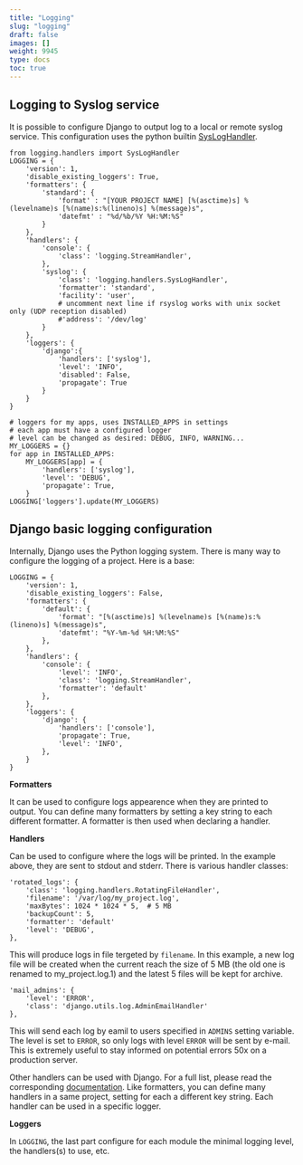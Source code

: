 ```yaml
---
title: "Logging"
slug: "logging"
draft: false
images: []
weight: 9945
type: docs
toc: true
---
```


## Logging to Syslog service
It is possible to configure Django to output log to a local or remote syslog service. This configuration uses the python builtin [SysLogHandler][1].

    from logging.handlers import SysLogHandler
    LOGGING = {
        'version': 1,
        'disable_existing_loggers': True,
        'formatters': {
            'standard': {
                'format' : "[YOUR PROJECT NAME] [%(asctime)s] %(levelname)s [%(name)s:%(lineno)s] %(message)s",
                'datefmt' : "%d/%b/%Y %H:%M:%S"
            }
        },
        'handlers': {
            'console': {
                'class': 'logging.StreamHandler',
            },
            'syslog': {
                'class': 'logging.handlers.SysLogHandler',
                'formatter': 'standard',
                'facility': 'user',
                # uncomment next line if rsyslog works with unix socket only (UDP reception disabled)
                #'address': '/dev/log'
            }
        },
        'loggers': {
            'django':{
                'handlers': ['syslog'],
                'level': 'INFO',
                'disabled': False,
                'propagate': True
            }
        }
    }
    
    # loggers for my apps, uses INSTALLED_APPS in settings
    # each app must have a configured logger
    # level can be changed as desired: DEBUG, INFO, WARNING...
    MY_LOGGERS = {}
    for app in INSTALLED_APPS:
        MY_LOGGERS[app] = {
            'handlers': ['syslog'],
            'level': 'DEBUG',
            'propagate': True,
        }
    LOGGING['loggers'].update(MY_LOGGERS)


  [1]: https://docs.python.org/3.6/library/logging.handlers.html#sysloghandler

## Django basic logging configuration
Internally, Django uses the Python logging system. There is many way to configure the logging of a project. Here is a base:

    LOGGING = {
        'version': 1,
        'disable_existing_loggers': False,
        'formatters': {
            'default': {
                'format': "[%(asctime)s] %(levelname)s [%(name)s:%(lineno)s] %(message)s",
                'datefmt': "%Y-%m-%d %H:%M:%S"
            },
        },
        'handlers': {
            'console': {
                'level': 'INFO',
                'class': 'logging.StreamHandler',
                'formatter': 'default'
            },
        },
        'loggers': {
            'django': {
                'handlers': ['console'],
                'propagate': True,
                'level': 'INFO',
            },
        }
    }

**Formatters**

It can be used to configure logs appearence when they are printed to output. You can define many formatters by setting a key string to each different formatter. A formatter is then used when declaring a handler.

**Handlers**

Can be used to configure where the logs will be printed. In the example above, they are sent to stdout and stderr. There is various handler classes:

    'rotated_logs': {
        'class': 'logging.handlers.RotatingFileHandler',
        'filename': '/var/log/my_project.log',
        'maxBytes': 1024 * 1024 * 5,  # 5 MB
        'backupCount': 5,
        'formatter': 'default'
        'level': 'DEBUG',
    },

This will produce logs in file tergeted by `filename`. In this example, a new log file will be created when the current reach the size of 5 MB (the old one is renamed to my_project.log.1) and the latest 5 files will be kept for archive.

    'mail_admins': {
        'level': 'ERROR',
        'class': 'django.utils.log.AdminEmailHandler'
    },

This will send each log by eamil to users specified in `ADMINS` setting variable. The level is set to `ERROR`, so only logs with level `ERROR` will be sent by e-mail. This is extremely useful to stay informed on potential errors 50x on a production server.

Other handlers can be used with Django. For a full list, please read the corresponding [documentation][1]. Like formatters, you can define many handlers in a same project, setting for each a different key string. Each handler can be used in a specific logger.

**Loggers**

In `LOGGING`, the last part configure for each module the minimal logging level, the handlers(s) to use, etc.

  [1]: https://docs.python.org/3.6/library/logging.handlers.html


